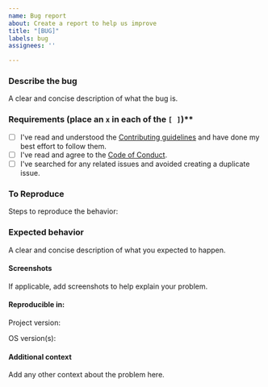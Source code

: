 ```yaml
---
name: Bug report
about: Create a report to help us improve
title: "[BUG]"
labels: bug
assignees: ''

---
```


### Describe the bug
A clear and concise description of what the bug is.

### Requirements (place an `x` in each of the `[ ]`)**
* [ ] I've read and understood the [Contributing guidelines](../CONTRIBUTING.md) and have done my best effort to follow them.
* [ ] I've read and agree to the [Code of Conduct](https://slackhq.github.io/code-of-conduct).
* [ ] I've searched for any related issues and avoided creating a duplicate issue.

### To Reproduce
Steps to reproduce the behavior:

### Expected behavior
A clear and concise description of what you expected to happen.

#### Screenshots
If applicable, add screenshots to help explain your problem.

#### Reproducible in:

Project version:

OS version(s):

#### Additional context
Add any other context about the problem here.
